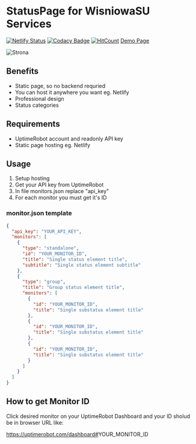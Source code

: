 # StatusPage for WisniowaSU Services

[![Netlify Status](https://api.netlify.com/api/v1/badges/3ccca4a9-e4e2-416f-8467-044fa25c9f8b/deploy-status)](https://app.netlify.com/sites/wisniowastatus/deploys)
[![Codacy Badge](https://api.codacy.com/project/badge/Grade/d40bf80f9df443daaf49ad417e7f49a3)](https://www.codacy.com/manual/fastfend/status-wisniowasu?utm_source=github.com&utm_medium=referral&utm_content=fastfend/status-wisniowasu&utm_campaign=Badge_Grade)
[![HitCount](http://hits.dwyl.com/fastfend/status-wisniowasu.svg)](http://hits.dwyl.com/fastfend/status-wisniowasu)
[Demo Page](https://status.wisniowasu.pl/)

![Strona](https://github.com/fastfend/status-wisniowasu/raw/master/github/image.jpg)

## Benefits

- Static page, so no backend requried
- You can host it anywhere you want eg. Netlify
- Professional design
- Status categories

## Requirements

- UptimeRobot account and readonly API key
- Static page hosting eg. Netlify

## Usage

1. Setup hosting
2. Get your API key from UptimeRobot
3. In file monitors.json replace "api_key"
4. For each monitor you must get it's ID

### monitor.json template

```json
{
  "api_key": "YOUR_API_KEY",
  "monitors": [
    {
      "type": "standalone",
      "id": "YOUR_MONITOR_ID",
      "title": "Single status element title",
      "subtitle": "Single status element subtitle"
    },
    {
      "type": "group",
      "title": "Group status element title",
      "monitors": [
        {
          "id": "YOUR_MONITOR_ID",
          "title": "Single substatus element title"
        },
        {
          "id": "YOUR_MONITOR_ID",
          "title": "Single substatus element title"
        },
        {
          "id": "YOUR_MONITOR_ID",
          "title": "Single substatus element title"
        }
      ]
    }
  ]
}
```

## How to get Monitor ID

Click desired monitor on your UptimeRobot Dashboard
and your ID sholud be in browser URL like:

<https://uptimerobot.com/dashboard#>YOUR_MONITOR_ID
